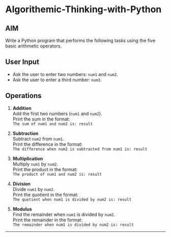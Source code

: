 # Algorithemic-Thinking-with-Python
## AIM
Write a Python program that performs the following tasks using the five basic arithmetic operators.

## User Input

- Ask the user to enter two numbers: `num1` and `num2`.
- Ask the user to enter a third number: `num3`.

## Operations

1. **Addition**  
   Add the first two numbers (`num1` and `num2`).  
   Print the sum in the format:  
   `The sum of num1 and num2 is: result`

2. **Subtraction**  
   Subtract `num2` from `num1`.  
   Print the difference in the format:  
   `The difference when num2 is subtracted from num1 is: result`

3. **Multiplication**  
   Multiply `num1` by `num2`.  
   Print the product in the format:  
   `The product of num1 and num2 is: result`

4. **Division**  
   Divide `num1` by `num2`.  
   Print the quotient in the format:  
   `The quotient when num1 is divided by num2 is: result`

5. **Modulus**  
   Find the remainder when `num1` is divided by `num2`.  
   Print the remainder in the format:  
   `The remainder when num1 is divided by num2 is: result`
---


